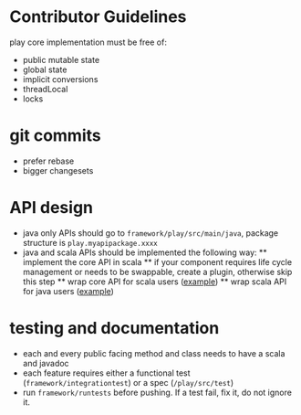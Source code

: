 # Contributor Guidelines

play core implementation must be free of:

* public mutable state
* global state
* implicit conversions
* threadLocal
* locks

# git commits
* prefer rebase
* bigger changesets

# API design
* java only APIs should go to ```framework/play/src/main/java```, package structure is ```play.myapipackage.xxxx``` 
* java and scala APIs should be implemented the following way:
** implement the core API in scala
** if your component requires life cycle management or needs to be swappable, create a plugin, otherwise skip this step
** wrap core API for scala users ([example](https://github.com/playframework/Play20/blob/master/framework/play/src/main/scala/play/api/cache/Cache.scala#L69))
** wrap scala API for java users ([example](https://github.com/playframework/Play20/blob/master/framework/play/src/main/java/play/cache/Cache.java))

# testing and documentation
* each and every public facing method and class needs to have a scala and javadoc
* each feature requires either a functional test (```framework/integrationtest```) or a spec (```/play/src/test```)
* run ```framework/runtests``` before pushing. If a test fail, fix it, do not ignore it.


